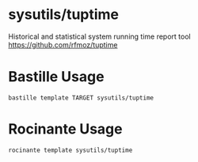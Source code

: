 # sysutils/tuptime
Historical and statistical system running time report tool
https://github.com/rfmoz/tuptime

# Bastille Usage
```shell
bastille template TARGET sysutils/tuptime
```

# Rocinante Usage
```shell
rocinante template sysutils/tuptime
```
